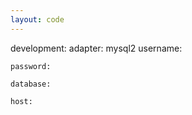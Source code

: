 ```yaml
---
layout: code
---
```


development:
    adapter: mysql2
    username: 

    password: 

    database: 

    host: 

